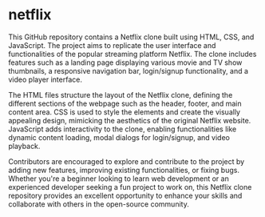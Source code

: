 # netflix
This GitHub repository contains a Netflix clone built using HTML, CSS, and JavaScript. The project aims to replicate the user interface and functionalities of the popular streaming platform Netflix. The clone includes features such as a landing page displaying various movie and TV show thumbnails, a responsive navigation bar, login/signup functionality, and a video player interface.

The HTML files structure the layout of the Netflix clone, defining the different sections of the webpage such as the header, footer, and main content area. CSS is used to style the elements and create the visually appealing design, mimicking the aesthetics of the original Netflix website. JavaScript adds interactivity to the clone, enabling functionalities like dynamic content loading, modal dialogs for login/signup, and video playback.

Contributors are encouraged to explore and contribute to the project by adding new features, improving existing functionalities, or fixing bugs. Whether you're a beginner looking to learn web development or an experienced developer seeking a fun project to work on, this Netflix clone repository provides an excellent opportunity to enhance your skills and collaborate with others in the open-source community.
